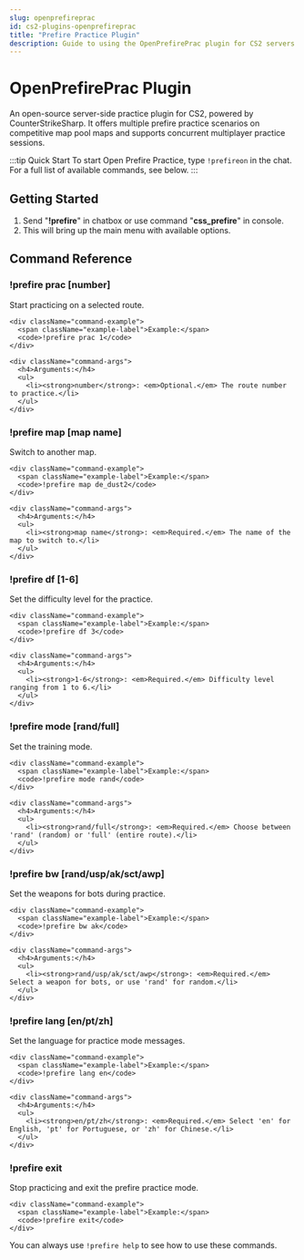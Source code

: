 ```yaml
---
slug: openprefireprac
id: cs2-plugins-openprefireprac
title: "Prefire Practice Plugin"
description: Guide to using the OpenPrefirePrac plugin for CS2 servers
---
```


# OpenPrefirePrac Plugin

An open-source server-side practice plugin for CS2, powered by CounterStrikeSharp. It offers multiple prefire practice scenarios on competitive map pool maps and supports concurrent multiplayer practice sessions.

:::tip Quick Start
To start Open Prefire Practice, type `!prefireon` in the chat. For a full list of available commands, see below.
:::

## Getting Started

1. Send "**!prefire**" in chatbox or use command "**css_prefire**" in console.
2. This will bring up the main menu with available options.

## Command Reference

<div className="commands-grid">
  <div className="command-card" id="prefire-prac">
    <h3>!prefire prac [number]</h3>
    <div className="command-description">Start practicing on a selected route.</div>
    
    <div className="command-example">
      <span className="example-label">Example:</span>
      <code>!prefire prac 1</code>
    </div>
    
    <div className="command-args">
      <h4>Arguments:</h4>
      <ul>
        <li><strong>number</strong>: <em>Optional.</em> The route number to practice.</li>
      </ul>
    </div>
  </div>

  <div className="command-card" id="prefire-map">
    <h3>!prefire map [map name]</h3>
    <div className="command-description">Switch to another map.</div>
    
    <div className="command-example">
      <span className="example-label">Example:</span>
      <code>!prefire map de_dust2</code>
    </div>
    
    <div className="command-args">
      <h4>Arguments:</h4>
      <ul>
        <li><strong>map name</strong>: <em>Required.</em> The name of the map to switch to.</li>
      </ul>
    </div>
  </div>

  <div className="command-card" id="prefire-df">
    <h3>!prefire df [1-6]</h3>
    <div className="command-description">Set the difficulty level for the practice.</div>
    
    <div className="command-example">
      <span className="example-label">Example:</span>
      <code>!prefire df 3</code>
    </div>
    
    <div className="command-args">
      <h4>Arguments:</h4>
      <ul>
        <li><strong>1-6</strong>: <em>Required.</em> Difficulty level ranging from 1 to 6.</li>
      </ul>
    </div>
  </div>

  <div className="command-card" id="prefire-mode">
    <h3>!prefire mode [rand/full]</h3>
    <div className="command-description">Set the training mode.</div>
    
    <div className="command-example">
      <span className="example-label">Example:</span>
      <code>!prefire mode rand</code>
    </div>
    
    <div className="command-args">
      <h4>Arguments:</h4>
      <ul>
        <li><strong>rand/full</strong>: <em>Required.</em> Choose between 'rand' (random) or 'full' (entire route).</li>
      </ul>
    </div>
  </div>

  <div className="command-card" id="prefire-bw">
    <h3>!prefire bw [rand/usp/ak/sct/awp]</h3>
    <div className="command-description">Set the weapons for bots during practice.</div>
    
    <div className="command-example">
      <span className="example-label">Example:</span>
      <code>!prefire bw ak</code>
    </div>
    
    <div className="command-args">
      <h4>Arguments:</h4>
      <ul>
        <li><strong>rand/usp/ak/sct/awp</strong>: <em>Required.</em> Select a weapon for bots, or use 'rand' for random.</li>
      </ul>
    </div>
  </div>

  <div className="command-card" id="prefire-lang">
    <h3>!prefire lang [en/pt/zh]</h3>
    <div className="command-description">Set the language for practice mode messages.</div>
    
    <div className="command-example">
      <span className="example-label">Example:</span>
      <code>!prefire lang en</code>
    </div>
    
    <div className="command-args">
      <h4>Arguments:</h4>
      <ul>
        <li><strong>en/pt/zh</strong>: <em>Required.</em> Select 'en' for English, 'pt' for Portuguese, or 'zh' for Chinese.</li>
      </ul>
    </div>
  </div>

  <div className="command-card" id="prefire-exit">
    <h3>!prefire exit</h3>
    <div className="command-description">Stop practicing and exit the prefire practice mode.</div>
    
    <div className="command-example">
      <span className="example-label">Example:</span>
      <code>!prefire exit</code>
    </div>
  </div>
</div>

<div className="help-footer">
  <p>You can always use <code>!prefire help</code> to see how to use these commands.</p>
</div>

<style>
{`
  .search-container {
    margin: 20px 0;
    display: flex;
    align-items: center;
  }
  
  .command-search {
    padding: 10px;
    border-radius: 6px;
    border: 1px solid var(--ifm-color-emphasis-300);
    width: 100%;
    background-color: var(--ifm-background-color);
    color: var(--ifm-font-color-base);
  }
  
  .commands-grid {
    display: grid;
    grid-template-columns: repeat(auto-fill, minmax(320px, 1fr));
    gap: 16px;
    margin: 20px 0;
  }
  
  .command-card {
    background-color: var(--ifm-card-background-color);
    border-radius: 8px;
    box-shadow: var(--ifm-global-shadow-lw);
    padding: 16px;
    border-left: 4px solid var(--ifm-color-primary);
    overflow: hidden;
  }
  
  .command-card h3 {
    margin-top: 0;
    font-family: monospace;
    color: var(--ifm-color-primary);
    font-size: 1.1rem;
  }
  
  .command-description {
    margin-bottom: 12px;
    color: var(--ifm-font-color-base);
  }
  
  .command-example {
    background-color: var(--ifm-code-background);
    padding: 10px;
    border-radius: 4px;
    margin-bottom: 12px;
    font-family: monospace;
  }
  
  .example-label {
    color: var(--ifm-color-emphasis-700);
    margin-right: 8px;
    font-size: 0.9rem;
  }
  
  .command-example code {
    color: var(--ifm-color-success);
    background: none;
    padding: 0;
  }
  
  .command-args {
    background-color: var(--ifm-background-surface-color);
    border-radius: 4px;
    padding: 12px;
    font-size: 0.9rem;
  }
  
  .command-args h4 {
    margin-top: 0;
    margin-bottom: 8px;
    font-size: 0.9rem;
    color: var(--ifm-color-emphasis-700);
  }
  
  .command-args ul {
    margin: 0;
    padding-left: 20px;
  }
  
  .command-args li {
    margin-bottom: 4px;
  }
  
  .command-args strong {
    color: var(--ifm-color-primary);
    font-family: monospace;
    font-weight: 600;
  }
  
  .help-footer {
    background-color: var(--ifm-color-emphasis-100);
    border-radius: 8px;
    padding: 12px 16px;
    margin-top: 30px;
    text-align: center;
  }
  
  .help-footer p {
    margin: 0;
  }
  
  .help-footer code {
    background-color: var(--ifm-color-emphasis-200);
  }
  
  /* Dark mode overrides */
  html[data-theme='dark'] .command-args {
    background-color: var(--ifm-background-color);
  }
  
  html[data-theme='dark'] .help-footer {
    background-color: var(--ifm-color-emphasis-200);
  }
`}
</style>
